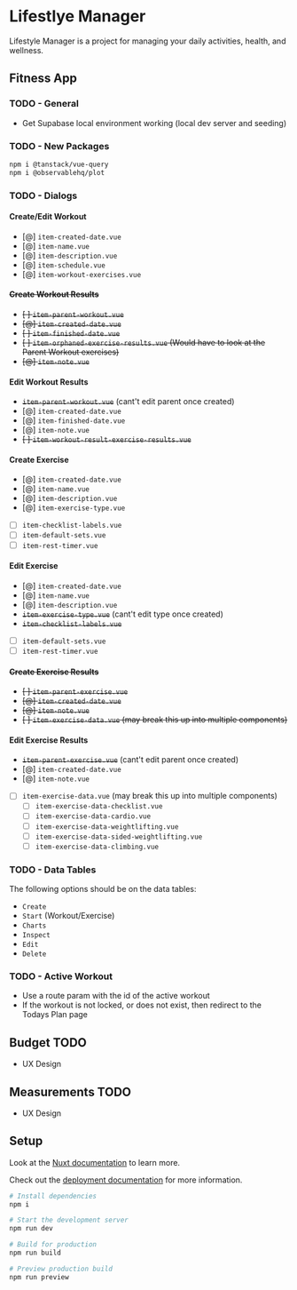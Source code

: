 # Lifestlye Manager

Lifestyle Manager is a project for managing your daily activities, health, and wellness.

## Fitness App

### TODO - General

- Get Supabase local environment working (local dev server and seeding)

### TODO - New Packages

```sh
npm i @tanstack/vue-query
npm i @observablehq/plot
```

### TODO - Dialogs

#### Create/Edit Workout

- [@] `item-created-date.vue`
- [@] `item-name.vue`
- [@] `item-description.vue`
- [@] `item-schedule.vue`
- [@] `item-workout-exercises.vue`

#### ~~Create Workout Results~~

- ~~[ ] `item-parent-workout.vue`~~
- ~~[@] `item-created-date.vue`~~
- ~~[ ] `item-finished-date.vue`~~
- ~~[ ] `item-orphaned-exercise-results.vue` (Would have to look at the Parent Workout exercises)~~
- ~~[@] `item-note.vue`~~

#### Edit Workout Results

- ~~`item-parent-workout.vue`~~ (cant't edit parent once created)
- [@] `item-created-date.vue`
- [@] `item-finished-date.vue`
- [@] `item-note.vue`
- ~~[ ] `item-workout-result-exercise-results.vue`~~

#### Create Exercise

- [@] `item-created-date.vue`
- [@] `item-name.vue`
- [@] `item-description.vue`
- [@] `item-exercise-type.vue`
- [ ] `item-checklist-labels.vue`
- [ ] `item-default-sets.vue`
- [ ] `item-rest-timer.vue`

#### Edit Exercise

- [@] `item-created-date.vue`
- [@] `item-name.vue`
- [@] `item-description.vue`
- ~~`item-exercise-type.vue`~~ (cant't edit type once created)
- ~~`item-checklist-labels.vue`~~
- [ ] `item-default-sets.vue`
- [ ] `item-rest-timer.vue`

#### ~~Create Exercise Results~~

- ~~[ ] `item-parent-exercise.vue`~~
- ~~[@] `item-created-date.vue`~~
- ~~[@] `item-note.vue`~~
- ~~[ ] `item-exercise-data.vue` (may break this up into multiple components)~~

#### Edit Exercise Results

- ~~`item-parent-exercise.vue`~~ (cant't edit parent once created)
- [@] `item-created-date.vue`
- [@] `item-note.vue`
- [ ] `item-exercise-data.vue` (may break this up into multiple components)
  - [ ] `item-exercise-data-checklist.vue`
  - [ ] `item-exercise-data-cardio.vue`
  - [ ] `item-exercise-data-weightlifting.vue`
  - [ ] `item-exercise-data-sided-weightlifting.vue`
  - [ ] `item-exercise-data-climbing.vue`

### TODO - Data Tables

The following options should be on the data tables:

- `Create`
- `Start` (Workout/Exercise)
- `Charts`
- `Inspect`
- `Edit`
- `Delete`

### TODO - Active Workout

- Use a route param with the id of the active workout
- If the workout is not locked, or does not exist, then redirect to the Todays Plan page

## Budget TODO

- UX Design

## Measurements TODO

- UX Design

## Setup

Look at the [Nuxt documentation](https://nuxt.com/docs/getting-started/introduction) to learn more.

Check out the [deployment documentation](https://nuxt.com/docs/getting-started/deployment) for more
information.

```sh
# Install dependencies
npm i

# Start the development server
npm run dev

# Build for production
npm run build

# Preview production build
npm run preview
```
